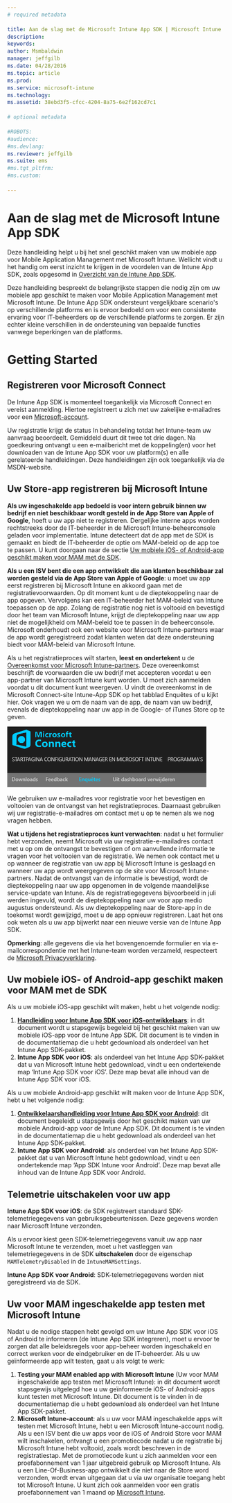 ```yaml
---
# required metadata

title: Aan de slag met de Microsoft Intune App SDK | Microsoft Intune
description:
keywords:
author: Msmbaldwin
manager: jeffgilb
ms.date: 04/28/2016
ms.topic: article
ms.prod:
ms.service: microsoft-intune
ms.technology:
ms.assetid: 38ebd3f5-cfcc-4204-8a75-6e2f162cd7c1

# optional metadata

#ROBOTS:
#audience:
#ms.devlang:
ms.reviewer: jeffgilb
ms.suite: ems
#ms.tgt_pltfrm:
#ms.custom:

---
```


# Aan de slag met de Microsoft Intune App SDK

Deze handleiding helpt u bij het snel geschikt maken van uw mobiele app voor Mobile Application Management met Microsoft Intune. Wellicht vindt u het handig om eerst inzicht te krijgen in de voordelen van de Intune App SDK, zoals opgesomd in [Overzicht van de Intune App SDK](intune-app-sdk.md).

Deze handleiding bespreekt de belangrijkste stappen die nodig zijn om uw mobiele app geschikt te maken voor Mobile Application Management met Microsoft Intune. De Intune App SDK ondersteunt vergelijkbare scenario's op verschillende platforms en is ervoor bedoeld om voor een consistente ervaring voor IT-beheerders op de verschillende platforms te zorgen. Er zijn echter kleine verschillen in de ondersteuning van bepaalde functies vanwege beperkingen van de platforms.

# Getting Started

## Registreren voor Microsoft Connect

De Intune App SDK is momenteel toegankelijk via Microsoft Connect en vereist aanmelding. Hiertoe registreert u zich met uw zakelijke e-mailadres voor een [Microsoft-account](https://connect.microsoft.com/ConfigurationManagervnext/InvitationUse.aspx?ProgramID=8967&InvitationID=8967-YJYJ-8G6X).

Uw registratie krijgt de status In behandeling totdat het Intune-team uw aanvraag beoordeelt. Gemiddeld duurt dit twee tot drie dagen. Na goedkeuring ontvangt u een e-mailbericht met de koppeling(en) voor het downloaden van de Intune App SDK voor uw platform(s) en alle gerelateerde handleidingen. Deze handleidingen zijn ook toegankelijk via de MSDN-website.

## Uw Store-app registreren bij Microsoft Intune

**Als uw ingeschakelde app bedoeld is voor intern gebruik binnen uw bedrijf en niet beschikbaar wordt gesteld in de App Store van Apple of Google**, hoeft u uw app niet te registreren. Dergelijke interne apps worden rechtstreeks door de IT-beheerder in de Microsoft Intune-beheerconsole geladen voor implementatie. Intune detecteert dat de app met de SDK is gemaakt en biedt de IT-beheerder de optie om MAM-beleid op de app toe te passen. U kunt doorgaan naar de sectie [Uw mobiele iOS- of Android-app geschikt maken voor MAM met de SDK](#enable-your-ios-or-android-mobile-app-for-mam-with-the-sdk).

**Als u een ISV bent die een app ontwikkelt die aan klanten beschikbaar zal worden gesteld via de App Store van Apple of Google**: u moet uw app eerst registreren bij Microsoft Intune en akkoord gaan met de registratievoorwaarden. Op dit moment kunt u de dieptekoppeling naar de app opgeven. Vervolgens kan een IT-beheerder het MAM-beleid van Intune toepassen op de app. Zolang de registratie nog niet is voltooid en bevestigd door het team van Microsoft Intune, krijgt de dieptekoppeling naar uw app niet de mogelijkheid om MAM-beleid toe te passen in de beheerconsole. Microsoft onderhoudt ook een website voor Microsoft Intune-partners waar de app wordt geregistreerd zodat klanten weten dat deze ondersteuning biedt voor MAM-beleid van Microsoft Intune.

Als u het registratieproces wilt starten, **leest en ondertekent** u de [Overeenkomst voor Microsoft Intune-partners](https://connect.microsoft.com/ConfigurationManagervnext/Survey/Survey.aspx?SurveyID=17806). Deze overeenkomst beschrijft de voorwaarden die uw bedrijf met accepteren voordat u een app-partner van Microsoft Intune kunt worden. U moet zich aanmelden voordat u dit document kunt weergeven. U vindt de overeenkomst in de Microsoft Connect-site Intune-App SDK op het tabblad Enquêtes of u kijkt hier. Ook vragen we u om de naam van de app, de naam van uw bedrijf, evenals de dieptekoppeling naar uw app in de Google- of iTunes Store op te geven.

![Microsoft Connect](../media/microsoft-connect.png)

We gebruiken uw e-mailadres voor registratie voor het bevestigen en voltooien van de ontvangst van het registratieproces. Daarnaast gebruiken wij uw registratie-e-mailadres om contact met u op te nemen als we nog vragen hebben.

**Wat u tijdens het registratieproces kunt verwachten**: nadat u het formulier hebt verzonden, neemt Microsoft via uw registratie-e-mailadres contact met u op om de ontvangst te bevestigen of om aanvullende informatie te vragen voor het voltooien van de registratie. We nemen ook contact met u op wanneer de registratie van uw app bij Microsoft Intune is geslaagd en wanneer uw app wordt weergegeven op de site voor Microsoft Intune-partners. Nadat de ontvangst van de informatie is bevestigd, wordt de dieptekoppeling naar uw app opgenomen in de volgende maandelijkse service-update van Intune. Als de registratiegegevens bijvoorbeeld in juli werden ingevuld, wordt de dieptekoppeling naar uw voor app medio augustus ondersteund. Als uw dieptekoppeling naar de Store-app in de toekomst wordt gewijzigd, moet u de app opnieuw registreren. Laat het ons ook weten als u uw app bijwerkt naar een nieuwe versie van de Intune App SDK.

**Opmerking**: alle gegevens die via het bovengenoemde formulier en via e-mailcorrespondentie met het Intune-team worden verzameld, respecteert de [Microsoft Privacyverklaring](https://www.microsoft.com/en-us/privacystatement/default.aspx).

## Uw mobiele iOS- of Android-app geschikt maken voor MAM met de SDK

Als u uw mobiele iOS-app geschikt wilt maken, hebt u het volgende nodig:

1. **[Handleiding voor Intune App SDK voor iOS-ontwikkelaars](intune-app-sdk-ios.md)**: in dit document wordt u stapsgewijs begeleid bij het geschikt maken van uw mobiele iOS-app voor de Intune App SDK. Dit document is te vinden in de documentatiemap die u hebt gedownload als onderdeel van het Intune App SDK-pakket.
2. **Intune App SDK voor iOS**: als onderdeel van het Intune App SDK-pakket dat u van Microsoft Intune hebt gedownload, vindt u een ondertekende map ‘Intune App SDK voor iOS’. Deze map bevat alle inhoud van de Intune App SDK voor iOS.

Als u uw mobiele Android-app geschikt wilt maken voor de Intune App SDK, hebt u het volgende nodig:

1. **[Ontwikkelaarshandleiding voor Intune App SDK voor Android](intune-app-sdk-android.md)**: dit document begeleidt u stapsgewijs door het geschikt maken van uw mobiele Android-app voor de Intune App SDK. Dit document is te vinden in de documentatiemap die u hebt gedownload als onderdeel van het Intune App SDK-pakket.
2. **Intune App SDK voor Android**: als onderdeel van het Intune App SDK-pakket dat u van Microsoft Intune hebt gedownload, vindt u een ondertekende map ‘App SDK Intune voor Android’. Deze map bevat alle inhoud van de Intune App SDK voor Android.

## Telemetrie uitschakelen voor uw app

**Intune App SDK voor iOS**: de SDK registreert standaard SDK-telemetriegegevens van gebruiksgebeurtenissen. Deze gegevens worden naar Microsoft Intune verzonden.

Als u ervoor kiest geen SDK-telemetriegegevens vanuit uw app naar Microsoft Intune te verzenden, moet u het vastleggen van telemetriegegevens in de SDK **uitschakelen** door de eigenschap `MAMTelemetryDisabled` in de `IntuneMAMSettings`.

**Intune App SDK voor Android**: SDK-telemetriegegevens worden niet geregistreerd via de SDK.

## Uw voor MAM ingeschakelde app testen met Microsoft Intune

Nadat u de nodige stappen hebt gevolgd om uw Intune App SDK voor iOS of Android te informeren (de Intune App SDK integreren), moet u ervoor te zorgen dat alle beleidsregels voor app-beheer worden ingeschakeld en correct werken voor de eindgebruiker en de IT-beheerder. Als u uw geïnformeerde app wilt testen, gaat u als volgt te werk:

1. **Testing your MAM enabled app with Microsoft Intune** (Uw voor MAM ingeschakelde app testen met Microsoft Intune): in dit document wordt stapsgewijs uitgelegd hoe u uw geïnformeerde iOS- of Android-apps kunt testen met Microsoft Intune. Dit document is te vinden in de documentatiemap die u hebt gedownload als onderdeel van het Intune App SDK-pakket.
2. **Microsoft Intune-account**: als u uw voor MAM ingeschakelde apps wilt testen met Microsoft Intune, hebt u een Microsoft Intune-account nodig. Als u een ISV bent die uw apps voor de iOS of Android Store voor MAM wilt inschakelen, ontvangt u een promotiecode nadat u de registratie bij Microsoft Intune hebt voltooid, zoals wordt beschreven in de registratiestap. Met de promotiecode kunt u zich aanmelden voor een proefabonnement van 1 jaar uitgebreid gebruik op Microsoft Intune. Als u een Line-Of-Business-app ontwikkelt die niet naar de Store word verzonden, wordt ervan uitgegaan dat u via uw organisatie toegang hebt tot Microsoft Intune. U kunt zich ook aanmelden voor een gratis proefabonnement van 1 maand op [Microsoft Intune](https://portal.office.com/Signup/Signup.aspx?OfferId=40BE278A-DFD1-470a-9EF7-9F2596EA7FF9&dl=INTUNE_A&ali=1#0).



<!--HONumber=May16_HO2-->


